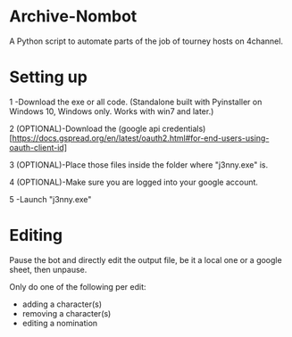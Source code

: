 # Archive-Nombot
A Python script to automate parts of the job of tourney hosts on 4channel. 

# Setting up

1 -Download the exe or all code. (Standalone built with Pyinstaller on Windows 10, Windows only. Works with win7 and later.)

2 (OPTIONAL)-Download the (google api credentials)[https://docs.gspread.org/en/latest/oauth2.html#for-end-users-using-oauth-client-id]

3 (OPTIONAL)-Place those files inside the folder where "j3nny.exe" is.

4 (OPTIONAL)-Make sure you are logged into your google account.

5 -Launch "j3nny.exe"

# Editing

Pause the bot and directly edit the output file, be it a local one or a google sheet, then unpause.

Only do one of the following per edit:
- adding a character(s)
- removing a character(s)
- editing a nomination